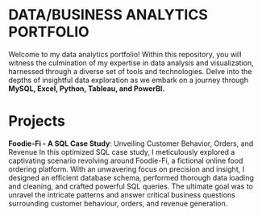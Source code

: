 # DATA/BUSINESS ANALYTICS PORTFOLIO
Welcome to my data analytics portfolio! Within this repository, you will witness the culmination of my expertise in data analysis and visualization, harnessed through a diverse set of tools and technologies. Delve into the depths of insightful data exploration as we embark on a journey through **MySQL, Excel, Python, Tableau, and PowerBI.**

# Projects
**Foodie-Fi - A SQL Case Study**: Unveiling Customer Behavior, Orders, and Revenue
In this optimized SQL case study, I meticulously explored a captivating scenario revolving around Foodie-Fi, a fictional online food ordering platform. With an unwavering focus on precision and insight, I designed an efficient database schema, performed thorough data loading and cleaning, and crafted powerful SQL queries. The ultimate goal was to unravel the intricate patterns and answer critical business questions surrounding customer behaviour, orders, and revenue generation.

